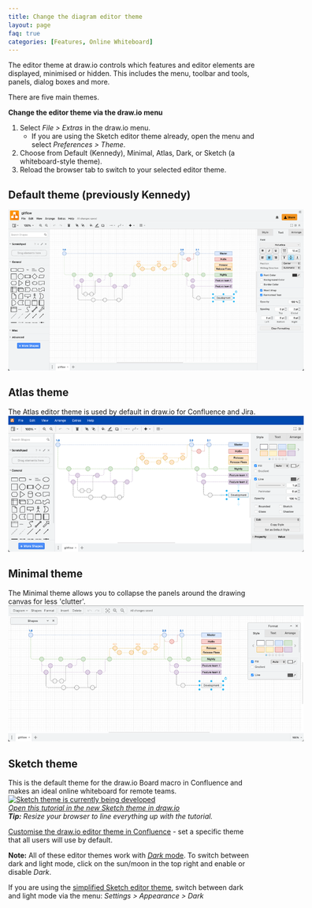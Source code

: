 ```yaml
---
title: Change the diagram editor theme
layout: page
faq: true
categories: [Features, Online Whiteboard]
---
```


The editor theme at draw.io controls which features and editor elements are displayed, minimised or hidden. This includes the menu, toolbar and tools, panels, dialog boxes and more.

There are five main themes.

**Change the editor theme via the draw.io menu**

1. Select _File > Extras_ in the draw.io menu. 
   * If you are using the Sketch editor theme already, open the menu and select _Preferences > Theme_.
2. Choose from Default (Kennedy), Minimal, Atlas, Dark, or Sketch (a whiteboard-style theme).
3. Reload the browser tab to switch to your selected editor theme. 


## Default theme (previously Kennedy)

<img src="/assets/img/blog/theme-kennedy.png" style="width=100%;max-width:600px;height:auto;" alt="Choose your favourite UI theme in draw.io from Kennedy, Atlas, Dark, Minimal and Sketch">

## Atlas theme

The Atlas editor theme is used by default in draw.io for Confluence and Jira.
<br /><img src="/assets/img/blog/theme-atlas.png" style="width=100%;max-width:600px;height:auto;" alt="Choose your favourite UI theme in draw.io from Kennedy, Atlas, Dark, Minimal and Sketch">

## Minimal theme

The Minimal theme allows you to collapse the panels around the drawing canvas for less 'clutter'.
<br /><img src="/assets/img/blog/theme-minimal.png" style="width=100%;max-width:600px;height:auto;" alt="Choose your favourite UI theme in draw.io from Kennedy, Atlas, Dark, Minimal and Sketch">

## Sketch theme

This is the default theme for the draw.io Board macro in Confluence and makes an ideal online whiteboard for remote teams.
<br />[<img src="/assets/img/blog/sketch-theme-tutorial.png" style="width=100%;max-width:600px;height:auto;" alt="Sketch theme is currently being developed">](https://app.diagrams.net/?splash=0&ui=sketch&title=#Uhttps%3A%2F%2Fraw.githubusercontent.com%2Fjgraph%2Fdrawio-diagrams%2Fdev%2Fblog%2Fboard-visual-tutorial.drawio)
<br />_[Open this tutorial in the new Sketch theme in draw.io](https://app.diagrams.net/?splash=0&ui=sketch&title=#Uhttps%3A%2F%2Fraw.githubusercontent.com%2Fjgraph%2Fdrawio-diagrams%2Fdev%2Fblog%2Fboard-visual-tutorial.drawio)_
<br />_**Tip:** Resize your browser to line everything up with the tutorial._

[Customise the draw.io editor theme in Confluence](/doc/faq/custom-ui-confluence-cloud.html) - set a specific theme that all users will use by default.

**Note:** All of these editor themes work with [_Dark_ mode](/blog/dark-mode-diagram-editor.html). To switch between dark and light mode, click on the sun/moon in the top right and enable or disable _Dark_.

If you are using the [simplified Sketch editor theme](/blog/sketch-online-whiteboard.html), switch between dark and light mode via the menu: _Settings > Appearance > Dark_